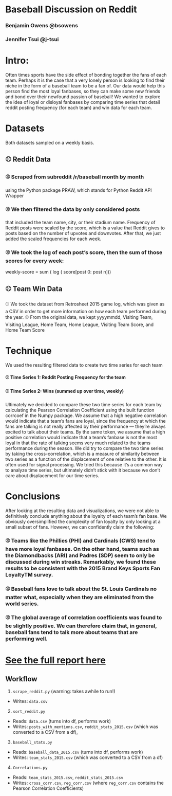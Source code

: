 # Baseball Discussion on Reddit

### Benjamin Owens @bsowens
### Jennifer Tsui @j-tsui

# Intro:

Often times sports have the side effect of bonding together the fans of each team. Perhaps it is the case that a very lonely person is looking to find their niche in the form of a baseball team to be a fan of. Our data would help this person find the most loyal fanbases, so they can make some new friends and bond over their newfound passion of baseball! We wanted to explore the idea of loyal or disloyal fanbases by comparing time series that detail reddit posting frequency (for each team) and win data for each team.

# Datasets

Both datasets sampled on a weekly basis.
## ⚾ Reddit Data
### ⚾ Scraped from subreddit /r/baseball month by month

using the Python package PRAW, which stands for
Python Reddit API Wrapper
### ⚾ We then filtered the data by only considered posts
that included the team name, city, or their stadium name. Frequency of Reddit posts were scaled by the score, which is a value that Reddit gives to posts based on the number of upvotes and downvotes. After that, we just added the scaled frequencies for each week.
### ⚾ We took the log of each post’s score, then the sum of those scores for every week:
weekly-score = sum ( log ( score[post 0: post n]))
## ⚾ Team Win Data
⚾ We took the dataset from Retrosheet 2015 game log,
which was given as a CSV in order to get more information on how each team performed during the year.
⚾ From the original data, we kept yyyymmdd, Visiting Team, Visiting League, Home Team, Home League, Visiting Team Score, and Home Team Score


# Technique
We used the resulting filtered data to create two time series for each team
#### ⚾ Time Series 1: Reddit Posting Frequency for the team 
#### ⚾ Time Series 2: Wins (summed up over time, weekly) 
Ultimately we decided to compare these two time series for each team by calculating the Pearson Correlation Coefficient using the built function corrcoef in the Numpy package. We assume that a high negative correlation would indicate that a team’s fans are loyal, since the frequency at which the fans are talking is not really affected by their performance — they’re always excited to talk about their teams. By the same token, we assume that a high positive correlation would indicate that a team’s fanbase is not the most loyal in that the rate of talking seems very much related to the teams performance during the season.
We did try to compare the two time series by taking the cross-correlation, which is a measure of similarity between two series as a function of the displacement of one relative to the other. It is often used for signal processing. We tried this because it’s a common way to analyze time series, but ultimately didn’t stick with it because we don’t care about displacement for our time series.

# Conclusions
After looking at the resulting data and visualizations, we were not able to definitively conclude anything about the loyalty of each team’s fan base. We obviously oversimplified the complexity of fan loyalty by only looking at a small subset of fans. However, we can confidently claim the following:
### ⚾ Teams like the Phillies (PHI) and Cardinals (CWS) tend to have more loyal fanbases. On the other hand, teams such as the Diamondbacks (ARI) and Padres (SDP) seem to only be discussed during win streaks. Remarkably, we found these results to be consistent with the 2015 Brand Keys Sports Fan LoyaltyTM survey.
### ⚾ Baseball fans love to talk about the St. Louis Cardinals no matter what, especially when they are eliminated from the world series.
### ⚾ The global average of correlation coefficients was found to be slightly positive. We can therefore claim that, in general, baseball fans tend to talk more about teams that are performing well.

# [See the full report here](https://github.com/bsowens/Baseball_Discussion_on_Reddit/blob/master/report.pdf)


## Workflow

1) `scrape_reddit.py` (warning: takes awhile to run!)
 * Writes: `data.csv`
 
2) `sort_reddit.py`

 * Reads: `data.csv` (turns into df, performs work)
 * Writes: `posts_with_mentions.csv`, `reddit_stats_2015.csv` (which was converted to a CSV from a df), 
 
3) `baseball_stats.py`
 * Reads: `baseball_data_2015.csv` (turns into df, performs work)
 * Writes: `team_stats_2015.csv` (which was converted to a CSV from a df)
 
4) `Correlations.py`
 * Reads: `team_stats_2015.csv`, `reddit_stats_2015.csv`
 * Writes: `cross_corr.csv`, `reg_corr.csv` (where `reg_corr.csv` contains the Pearson Correlation Coefficients)
